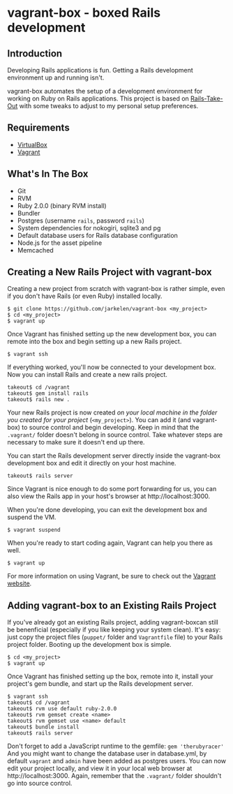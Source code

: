 # vagrant-box - boxed Rails development

## Introduction

Developing Rails applications is fun.  Getting a Rails development environment up and running isn't.

vagrant-box automates the setup of a development environment for working on Ruby on Rails applications.  This project is based on [Rails-Take-Out](https://github.com/MatthewMcMillion/Rails-Take-Out) with some tweaks to adjust to my personal setup preferences.

## Requirements

* [VirtualBox](https://www.virtualbox.org)
* [Vagrant](http://vagrantup.com)

## What's In The Box

* Git
* RVM
* Ruby 2.0.0 (binary RVM install)
* Bundler
* Postgres (username `rails`, password `rails`)
* System dependencies for nokogiri, sqlite3 and pg
* Default database users for Rails database configuration
* Node.js for the asset pipeline
* Memcached

## Creating a New Rails Project with vagrant-box

Creating a new project from scratch with vagrant-box is rather simple, even if you don't have Rails (or even Ruby) installed locally.

	$ git clone https://github.com/jarkelen/vagrant-box <my_project>
	$ cd <my_project>
	$ vagrant up
	
Once Vagrant has finished setting up the new development box, you can remote into the box and begin setting up a new Rails project.

	$ vagrant ssh
	
If everything worked, you'll now be connected to your development box.  Now you can install Rails and create a new rails project.

	takeout$ cd /vagrant
	takeout$ gem install rails 
	takeout$ rails new .
	
Your new Rails project is now created *on your local machine in the folder you created for your project* (`<my_project>`).  You can add it (and vagrant-box) to source control and begin developing.  Keep in mind that the `.vagrant/` folder doesn't belong in source control. Take whatever steps are necessary to make sure it doesn't end up there.

You can start the Rails development server directly inside the vagrant-box development box and edit it directly on your host machine.  

	takeout$ rails server
	
Since Vagrant is nice enough to do some port forwarding for us, you can also view the Rails app in your host's browser at http://localhost:3000.

When you're done developing, you can exit the development box and suspend the VM.

	$ vagrant suspend

When you're ready to start coding again, Vagrant can help you there as well.

	$ vagrant up

For more information on using Vagrant, be sure to check out the [Vagrant website](http://www.vagrantup.com).

## Adding vagrant-box to an Existing Rails Project

If you've already got an existing Rails project, adding vagrant-boxcan still be benenficial (especially if you like keeping your system clean).  It's easy: just copy the project files (`puppet/` folder and `Vagrantfile` file) to your Rails project folder.  Booting up the development box is simple.

	$ cd <my_project>
	$ vagrant up
	
Once Vagrant has finished setting up the box, remote into it, install your project's gem bundle, and start up the Rails development server.

	$ vagrant ssh
	takeout$ cd /vagrant
	takeout$ rvm use default ruby-2.0.0
	takeout$ rvm gemset create <name>
	takeout$ rvm gemset use <name> default
	takeout$ bundle install
	takeout$ rails server

Don't forget to add a JavaScript runtime to the gemfile: ``gem 'therubyracer'``
And you might want to change the database user in database.yml, by default ``vagrant`` and ``admin`` have been added as postgres users.
You can now edit your project locally, and view it in your local web browser at http://localhost:3000.  Again, remember that the `.vagrant/` folder shouldn't go into source control.  
